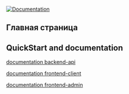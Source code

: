 [![Documentation](https://github.com/savylovskij/int-srv/actions/workflows/generateDocs.yml/badge.svg)](https://github.com/savylovskij/int-srv/actions/workflows/generateDocs.yml)

## Главная страница


## QuickStart and documentation
[documentation backend-api](https://savylovskij.github.io/int-srv/api/)

[documentation frontend-client](https://savylovskij.github.io/int-srv/client/)

[documentation frontend-admin](https://savylovskij.github.io/int-srv/admin/)
